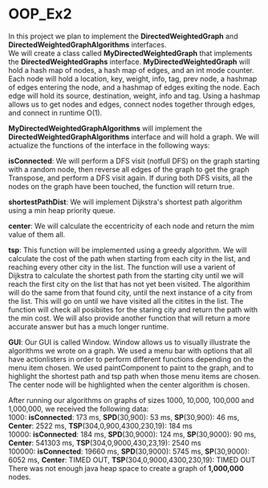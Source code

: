 # OOP_Ex2
In this project we plan to implement the **DirectedWeightedGraph** and **DirectedWeightedGraphAlgorithms** interfaces.  
We will create a class called **MyDirectedWeightedGraph** that implements the **DirectedWeightedGraphs** interface. 
**MyDirectedWeightedGraph** will hold a hash map of nodes, a hash map of edges, and an int mode counter. Each node will hold a location, key, weight, info, tag, prev node, a hashmap of edges entering the node, and a hashmap of edges exiting the node. Each edge will hold its source, destination, weight, info and tag. Using a hashmap allows us to get nodes and edges, connect nodes together through edges, and connect in runtime O(1).

**MyDirectedWeightedGraphAlgorithms** will implement the **DirectedWeightedGraphAlgorithms** interface and will hold a graph. We will actualize the functions of the interface in the following ways:

**isConnected**: 
We will perform a DFS visit (notfull DFS) on the graph starting with a random node, then reverse all edges of the graph to get the graph Transpose, and perform a DFS visit again. If during both DFS visits, all the nodes on the graph have been touched, the function will return true.

**shortestPathDist**: 
We will implement Dijkstra's shortest path algorithm using a min heap priority queue. 

**center**:
We will calculate the eccentricity of each node and return the mim value of them all. 

**tsp**:
This function will be implemented using a greedy algorithm. We will calculate the cost of the path when starting from each city in the list, and reaching every other city in the list. The function will use a varient of Dijkstra to calculate the shortest path from the starting city until we will reach the first city on the list that has not yet been visited. The algorithim will do the same from that found city, until the next instance of a city from the list. This will go on until we have visited all the citites in the list. The function will check all posibiites for the staring city and return the path with the min cost. We will also provide another function that will return a more accurate answer but has a much longer runtime.

**GUI**:
Our GUI is called Window. Window allows us to visually illustrate the algorithms we wrote on a graph. We used a menu bar with options that all have actionlisters in order to perform different functions depending on the menu item chosen. We used paintComponent to paint to the graph, and to highlight the shortest path and tsp path when those menu items are chosen. The center node will be highlighted when the center algorithm is chosen.  

After running our algorithms on graphs of sizes 1000, 10,000, 100,000 and 1,000,000, we received the following data:  
1000: **isConnected**: 173 ms, **SPD**(30,900): 53 ms, **SP**(30,900): 46 ms, **Center**: 2522 ms, **TSP**(304,0,900,4300,230,19): 184 ms  
10000: **isConnected**: 184 ms, **SPD**(30,9000): 124 ms, **SP**(30,9000): 90 ms, **Center**: 541303 ms, **TSP**(304,0,9000,430,23,19): 2540 ms  
100000: **isConnected**: 19660 ms, **SPD**(30,9000): 5745 ms, **SP**(30,9000): 6052 ms, **Center**: TIMED OUT, **TSP**(304,0,9000,4300,230,19): TIMED OUT  
There was not enough java heap space to create a graph of **1,000,000** nodes. 
